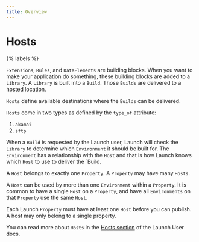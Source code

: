 ```yaml
---
title: Overview
---
```

 
# Hosts

{% labels %}

`Extensions`, `Rules`, and `DataElements` are building blocks.  When you want to make your application do something, these building blocks are added to a `Library`. A `Library` is built into a `Build`. Those `Builds` are delivered to a hosted location.

`Hosts` define available destinations where the `Builds` can be delivered.  

`Hosts` come in two types as defined by the `type_of` attribute:
1. `akamai`
1. `sftp`

When a `Build` is requested by the Launch user, Launch will check the `Library` to determine which `Environment` it should be built for.  The `Environment` has a relationship with the `Host` and that is how Launch knows which `Host` to use to deliver the `Build.

A `Host` belongs to exactly one `Property`.  A `Property` may have many `Hosts`.

A `Host` can be used by more than one `Environment` within a `Property`.  It is common to have a single `Host` on a `Property`, and have all `Environments` on that `Property` use the same `Host`.

Each Launch `Property` must have at least one `Host` before you can publish.  A host may only belong to a single property.

You can read more about `Hosts` in the [Hosts section](https://docs.adobelaunch.com/launch-reference/publishing/hosts) of the Launch User docs.
